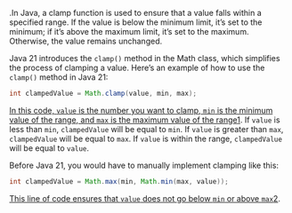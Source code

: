 .In Java, a clamp function is used to ensure that a value falls within a specified range. If the value is below the minimum limit, it’s set to the minimum; if it’s above the maximum limit, it’s set to the maximum. Otherwise, the value remains unchanged.

Java 21 introduces the `clamp()` method in the Math class, which simplifies the process of clamping a value. Here’s an example of how to use the `clamp()` method in Java 21:

```java
int clampedValue = Math.clamp(value, min, max);
```

[In this code, `value` is the number you want to clamp, `min` is the minimum value of the range, and `max` is the maximum value of the range](https://www.baeldung.com/java-clamp-function)[1](https://www.baeldung.com/java-clamp-function). If `value` is less than `min`, `clampedValue` will be equal to `min`. If `value` is greater than `max`, `clampedValue` will be equal to `max`. If `value` is within the range, `clampedValue` will be equal to `value`.

Before Java 21, you would have to manually implement clamping like this:

```java
int clampedValue = Math.max(min, Math.min(max, value));
```

[This line of code ensures that `value` does not go below `min` or above `max`](https://www.baeldung.com/java-clamp-function)[2](https://stackoverflow.com/questions/16656651/does-java-have-a-clamp-function).